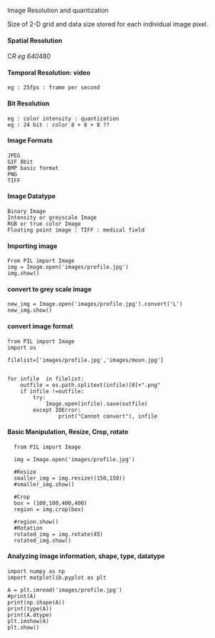 Image Resolution and quantization

Size of 2-D grid and data size stored for each individual image pixel.


#### Spatial Resolution
  C*R eg 640*480


#### Temporal Resolution: video

    eg : 25fps : frame per second

    
#### Bit Resolution

    eg : color intensity : quantization
    eg : 24 bit : color 8 + 8 + 8 ??

#### Image Formats 

    JPEG 
    GIF 8bit
    BMP basic format
    PNG 
    TIFF 
    
#### Image Datatype

    Binary Image
    Intensity or greyscale Image
    RGB or true color Image
    Floating point image : TIFF : medical field

#### Importing image

    From PIL import Image
    img = Image.open('images/profile.jpg')
    img.show()


#### convert to grey scale image

    new_img = Image.open('images/profile.jpg').convert('L')
    new_img.show()

#### convert image format 

    from PIL import Image
    import os
    
    filelist=['images/profile.jpg','images/moon.jpg']
    
    
    for infile  in filelist:
        outfile = os.path.splitext(infile)[0]+".png"
        if infile !=outfile:
            try:
                Image.open(infile).save(outfile)
            except IOError:
                    print("Cannot convert"), infile
        
  
    
#### Basic Manipulation, Resize, Crop, rotate

      from PIL import Image
      
      img = Image.open('images/profile.jpg')
      
      #Resize
      smaller_img = img.resize((150,150))
      #smaller_img.show()
      
      #Crop
      box = (100,100,400,400)
      region = img.crop(box)
      
      #region.show()
      #Rotation
      rotated_img = img.rotate(45)
      rotated_img.show()

#### Analyzing image information, shape, type, datatype
    
    import numpy as np
    import matplotlib.pyplot as plt
    
    A = plt.imread('images/profile.jpg')
    #print(A)
    print(np.shape(A))
    print(type(A))
    print(A.dtype)
    plt.imshow(A)
    plt.show()
  
####     
